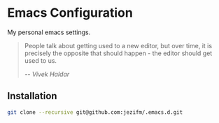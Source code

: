 # Emacs Configuration

My personal emacs settings.

> People talk about getting used to a new editor, but over time, it is precisely the opposite that should happen - the editor should get used to us.
>
> -- <cite>Vivek Haldar</cite>

## Installation

```sh
git clone --recursive git@github.com:jezifm/.emacs.d.git
```
